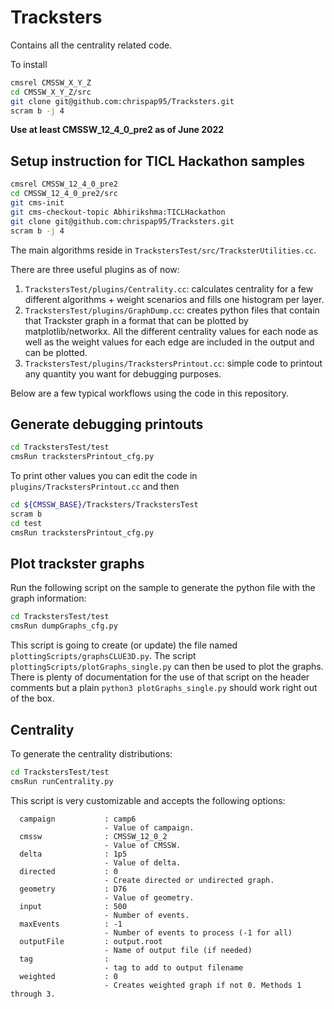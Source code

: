 # Tracksters

Contains all the centrality related code.

To install
```bash
cmsrel CMSSW_X_Y_Z
cd CMSSW_X_Y_Z/src
git clone git@github.com:chrispap95/Tracksters.git
scram b -j 4
```
**Use at least CMSSW_12_4_0_pre2 as of June 2022**

## Setup instruction for TICL Hackathon samples
```bash
cmsrel CMSSW_12_4_0_pre2
cd CMSSW_12_4_0_pre2/src
git cms-init
git cms-checkout-topic Abhirikshma:TICLHackathon
git clone git@github.com:chrispap95/Tracksters.git
scram b -j 4
```


The main algorithms reside in `TrackstersTest/src/TracksterUtilities.cc`.

There are three useful plugins as of now:
1) `TrackstersTest/plugins/Centrality.cc`: calculates centrality for a few different algorithms + weight scenarios and fills one histogram per layer.
2) `TrackstersTest/plugins/GraphDump.cc`: creates python files that contain that Trackster graph in a format that can be plotted by matplotlib/networkx. All the different centrality values for each node as well as the weight values for each edge are included in the output and can be plotted.
3) `TrackstersTest/plugins/TrackstersPrintout.cc`: simple code to printout any quantity you want for debugging purposes.

Below are a few typical workflows using the code in this repository.

## Generate debugging printouts
```bash
cd TrackstersTest/test
cmsRun trackstersPrintout_cfg.py
```
To print other values you can edit the code in `plugins/TrackstersPrintout.cc` and then
```bash
cd ${CMSSW_BASE}/Tracksters/TrackstersTest
scram b
cd test
cmsRun trackstersPrintout_cfg.py
```

## Plot trackster graphs
Run the following script on the sample to generate the python file with the graph information:
```bash
cd TrackstersTest/test
cmsRun dumpGraphs_cfg.py
```
This script is going to create (or update) the file named `plottingScripts/graphsCLUE3D.py`.
The script `plottingScripts/plotGraphs_single.py` can then be used to plot the graphs.
There is plenty of documentation for the use of that script on the header comments but a plain `python3 plotGraphs_single.py` should work right out of the box.

## Centrality
To generate the centrality distributions:
```bash
cd TrackstersTest/test
cmsRun runCentrality.py
```
This script is very customizable and accepts the following options:
```
  campaign           : camp6
                     - Value of campaign.
  cmssw              : CMSSW_12_0_2
                     - Value of CMSSW.
  delta              : 1p5
                     - Value of delta.
  directed           : 0
                     - Create directed or undirected graph.
  geometry           : D76
                     - Value of geometry.
  input              : 500
                     - Number of events.
  maxEvents          : -1
                     - Number of events to process (-1 for all)
  outputFile         : output.root
                     - Name of output file (if needed)
  tag                :
                     - tag to add to output filename
  weighted           : 0
                     - Creates weighted graph if not 0. Methods 1 through 3.
```
